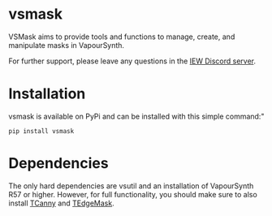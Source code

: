 # vsmask
VSMask aims to provide tools and functions to manage, create, and manipulate masks in VapourSynth.

For further support, please leave any questions in the [IEW Discord server](https://discord.gg/qxTxVJGtst).


# Installation
vsmask is available on PyPi and can be installed with this simple command:"
```
pip install vsmask
```

# Dependencies 
The only hard dependencies are vsutil and an installation of VapourSynth R57 or higher.
However, for full functionality, you should make sure to also install [TCanny](https://github.com/HomeOfVapourSynthEvolution/VapourSynth-TCanny) and [TEdgeMask](https://github.com/dubhater/vapoursynth-tedgemask).
